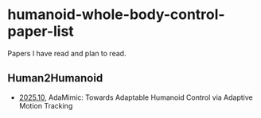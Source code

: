 # humanoid-whole-body-control-paper-list
Papers I have read and plan to read.

## Human2Humanoid
- [2025.10](https://taohuang13.github.io/adamimic.github.io/), AdaMimic: Towards Adaptable Humanoid Control via Adaptive Motion Tracking
